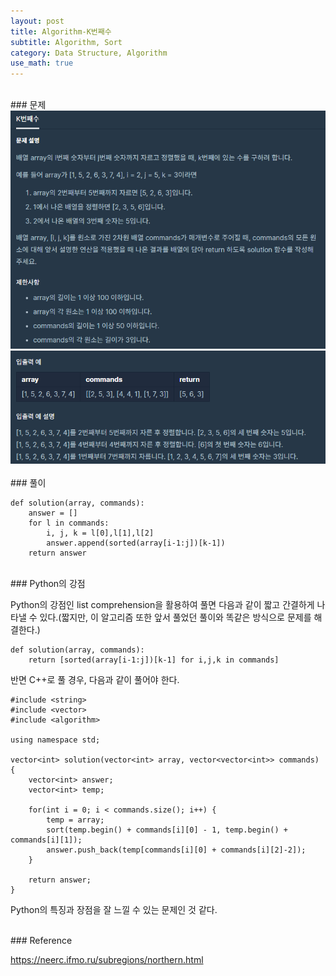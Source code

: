 ```yaml
---
layout: post
title: Algorithm-K번째수
subtitle: Algorithm, Sort
category: Data Structure, Algorithm
use_math: true
---
```


<br>
### 문제

<br>
<center><img src = '/post_img/200314/image4.png' width="600"/></center>
<center><img src = '/post_img/200314/image5.png' width="600"/></center>

<br>
### 풀이

```
def solution(array, commands):
    answer = []
    for l in commands:
        i, j, k = l[0],l[1],l[2]       
        answer.append(sorted(array[i-1:j])[k-1])   
    return answer
```

<br>
### Python의 강점

Python의 강점인 list comprehension을 활용하여 풀면 다음과 같이 짧고 간결하게 나타낼 수 있다.(짧지만, 이 알고리즘 또한 앞서 풀었던 풀이와 똑같은 방식으로 문제를 해결한다.)

```
def solution(array, commands):
    return [sorted(array[i-1:j])[k-1] for i,j,k in commands]
```

반면 C++로 풀 경우, 다음과 같이 풀어야 한다.

```
#include <string>
#include <vector>
#include <algorithm>

using namespace std;

vector<int> solution(vector<int> array, vector<vector<int>> commands) {
    vector<int> answer;
    vector<int> temp;

    for(int i = 0; i < commands.size(); i++) {
        temp = array;
        sort(temp.begin() + commands[i][0] - 1, temp.begin() + commands[i][1]);
        answer.push_back(temp[commands[i][0] + commands[i][2]-2]);
    }

    return answer;
}
```

Python의 특징과 장점을 잘 느낄 수 있는 문제인 것 같다.

<br>
### Reference

https://neerc.ifmo.ru/subregions/northern.html
